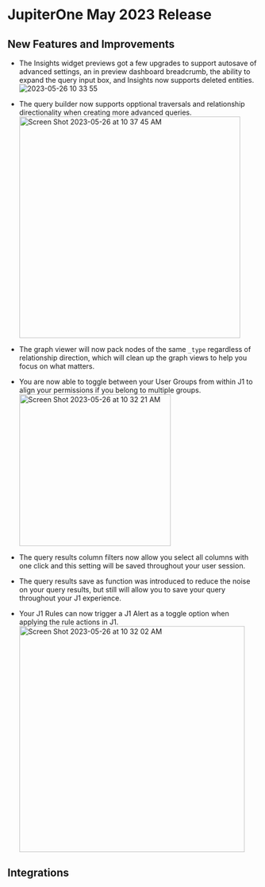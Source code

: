 # JupiterOne May 2023 Release

## New Features and Improvements

- The Insights widget previews got a few upgrades to support autosave of advanced settings, an in preview dashboard breadcrumb, the ability to expand the query input box, and Insights now supports deleted entities. 
            ![2023-05-26 10 33 55](https://github.com/JupiterOne/docs/assets/112508192/c264540b-8f18-463d-9bdf-51ba0c77c052)

- The query builder now supports opptional traversals and relationship directionality when creating more advanced queries. 
          <img width="445" alt="Screen Shot 2023-05-26 at 10 37 45 AM" src="https://github.com/JupiterOne/docs/assets/112508192/e2cbd93c-7596-4aba-a0a7-1b8cb7d78dd1">

- The graph viewer will now pack nodes of the same `_type` regardless of relationship direction, which will clean up the graph views to help you focus on what matters. 
- You are now able to toggle between your User Groups from within J1 to align your permissions if you belong to multiple groups.
          <img width="305" alt="Screen Shot 2023-05-26 at 10 32 21 AM" src="https://github.com/JupiterOne/docs/assets/112508192/25440fa9-2f51-4b7b-9b6b-d0b65caf07f7">

- The query results column filters now allow you select all columns with one click and this setting will be saved throughout your user session. 
- The query results save as function was introduced to reduce the noise on your query results, but still will allow you to save your query throughout your J1 experience. 
- Your J1 Rules can now trigger a J1 Alert as a toggle option when applying the rule actions in J1. 
          <img width="454" alt="Screen Shot 2023-05-26 at 10 32 02 AM" src="https://github.com/JupiterOne/docs/assets/112508192/96a57a07-1f12-4f3d-ba9e-c68a64ae9e75">


## Integrations




